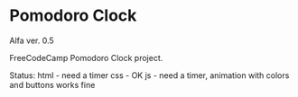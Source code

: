 # Pomodoro Clock

Alfa ver. 0.5

FreeCodeCamp Pomodoro Clock project.

Status:
html - need a timer
css - OK
js - need a timer, animation with colors and buttons works fine 
